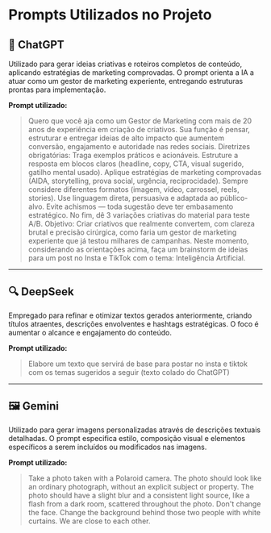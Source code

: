 # Prompts Utilizados no Projeto

## 🤖 ChatGPT
Utilizado para gerar ideias criativas e roteiros completos de conteúdo, aplicando estratégias de marketing comprovadas. O prompt orienta a IA a atuar como um gestor de marketing experiente, entregando estruturas prontas para implementação.

**Prompt utilizado:**
> Quero que você aja como um Gestor de Marketing com mais de 20 anos de experiência em criação de criativos. Sua função é pensar, estruturar e entregar ideias de alto impacto que aumentem conversão, engajamento e autoridade nas redes sociais. Diretrizes obrigatórias: Traga exemplos práticos e acionáveis. Estruture a resposta em blocos claros (headline, copy, CTA, visual sugerido, gatilho mental usado). Aplique estratégias de marketing comprovadas (AIDA, storytelling, prova social, urgência, reciprocidade). Sempre considere diferentes formatos (imagem, vídeo, carrossel, reels, stories). Use linguagem direta, persuasiva e adaptada ao público-alvo. Evite achismos — toda sugestão deve ter embasamento estratégico. No fim, dê 3 variações criativas do material para teste A/B. Objetivo: Criar criativos que realmente convertem, com clareza brutal e precisão cirúrgica, como faria um gestor de marketing experiente que já testou milhares de campanhas. Neste momento, considerando as orientações acima, faça um brainstorm de ideias para um post no Insta e TikTok com o tema: Inteligência Artificial.

---

## 🔍 DeepSeek
Empregado para refinar e otimizar textos gerados anteriormente, criando títulos atraentes, descrições envolventes e hashtags estratégicas. O foco é aumentar o alcance e engajamento do conteúdo.

**Prompt utilizado:**
> Elabore um texto que servirá de base para postar no insta e tiktok com os temas sugeridos a seguir (texto colado do ChatGPT)

---

## 🖼️ Gemini
Utilizado para gerar imagens personalizadas através de descrições textuais detalhadas. O prompt especifica estilo, composição visual e elementos específicos a serem incluídos ou modificados nas imagens.

**Prompt utilizado:**
> Take a photo taken with a Polaroid camera. The photo should look like an ordinary photograph, without an explicit subject or property. The photo should have a slight blur and a consistent light source, like a flash from a dark room, scattered throughout the photo. Don't change the face. Change the background behind those two people with white curtains. We are close to each other.

